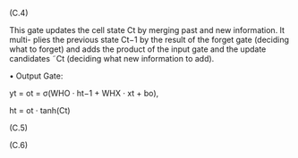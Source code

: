 (C.4)

This gate updates the cell state Ct by merging past and new information. It multi-
plies the previous state Ct−1 by the result of the forget gate (deciding what to forget)
and adds the product of the input gate and the update candidates ˜Ct (deciding what
new information to add).

• Output Gate:

yt = ot = σ(WHO · ht−1 + WHX · xt + bo),

ht = ot · tanh(Ct)

(C.5)

(C.6)